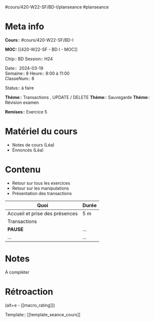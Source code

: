 #cours/420-W22-SF/BD-I/planseance #planseance
# Meta info

**Cours**:: #cours/420-W22-SF/BD-I 

**MOC:** [[420-W22-SF - BD I - MOC]]

Chip::  <span class="chip cours-1">BD</span>
Session:: H24

Date::  2024-03-19  
Semaine:: 8
Heure:: 8:00 à 11:00  
ClasseNum:: 8

Status:: <span class="chip not-ready">à faire</span> 

**Thème**:: Transactions , UPDATE / DELETE 
**Thème**:: Sauvegarde
**Thème**:: Révision examen

**Remises**:: Exercice 5

# Matériel du cours
* Notes de cours (Léa)
* Énnoncés (Léa)
# Contenu
* Retour sur tous les exercices
* Retour sur les manipulations
* Présentation des transactions

| Quoi                           | Durée |
| ------------------------------ | ----- |
| Accueil et prise des présences | 5 m   |
| Transactions                   |       |
| **PAUSE**                      | ...   |
| ...                            | ...   |
# Notes
À compléter

# Rétroaction
(alt+e - [[macro_rating]])

Template:: [[template_seance_cours]]